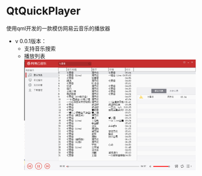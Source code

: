# QtQuickPlayer
使用qml开发的一款模仿网易云音乐的播放器
+ v 0.0.1版本：
  - 支持音乐搜索
  - 播放列表
![](assets/markdown-img-paste-20180921154553967.png)
